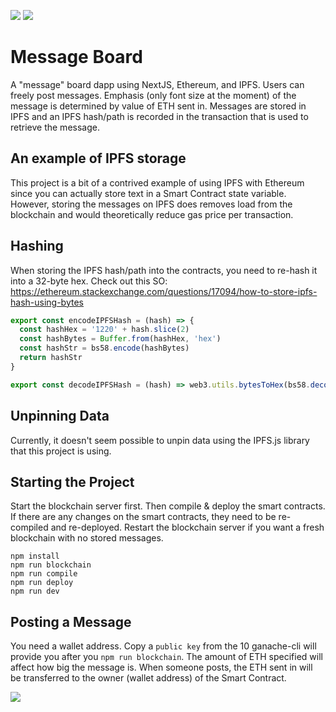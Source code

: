 ![](https://github.com/rodocite/smart-contracts-project/blob/master/ss1.png)
![](https://github.com/rodocite/smart-contracts-project/blob/master/ss2.png)

# Message Board
A "message" board dapp using NextJS, Ethereum, and IPFS. Users can freely post messages. Emphasis (only font size at the moment) of the message is determined by value of ETH sent in. Messages are stored in IPFS and an IPFS hash/path is recorded in the transaction that is used to retrieve the message.

## An example of IPFS storage
This project is a bit of a contrived example of using IPFS with Ethereum since you can actually store text in a Smart Contract state variable. However, storing the messages on IPFS does removes load from the blockchain and would theoretically reduce gas price per transaction.

## Hashing
When storing the IPFS hash/path into the contracts, you need to re-hash it into a 32-byte hex. Check out this SO: https://ethereum.stackexchange.com/questions/17094/how-to-store-ipfs-hash-using-bytes

```js
export const encodeIPFSHash = (hash) => {
  const hashHex = '1220' + hash.slice(2)
  const hashBytes = Buffer.from(hashHex, 'hex')
  const hashStr = bs58.encode(hashBytes)
  return hashStr
}

export const decodeIPFSHash = (hash) => web3.utils.bytesToHex(bs58.decode(hash).slice(2))
```

## Unpinning Data
Currently, it doesn't seem possible to unpin data using the IPFS.js library that this project is using.

## Starting the Project
Start the blockchain server first. Then compile & deploy the smart contracts. If there are any changes on the smart contracts, they need to be re-compiled and re-deployed. Restart the blockchain server if you want a fresh blockchain with no stored messages.

```
npm install
npm run blockchain
npm run compile
npm run deploy
npm run dev
```

## Posting a Message
You need a wallet address. Copy a `public key` from the 10 ganache-cli will provide you after you `npm run blockchain`. The amount of ETH specified will affect how big the message is. When someone posts, the ETH sent in will be transferred to the owner (wallet address) of the Smart Contract.

![](https://github.com/rodocite/smart-contracts-project/blob/master/ganache-accounts.png)
